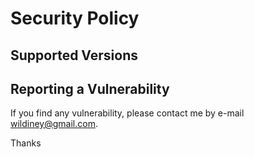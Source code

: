 # Security Policy

## Supported Versions

## Reporting a Vulnerability

If you find any vulnerability, please contact me by e-mail wildiney@gmail.com.

Thanks
